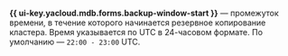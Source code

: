 **{{ ui-key.yacloud.mdb.forms.backup-window-start }}** — промежуток времени, в течение которого начинается резервное копирование кластера. Время указывается по UTC в 24-часовом формате. По умолчанию — `22:00 - 23:00` UTC.
